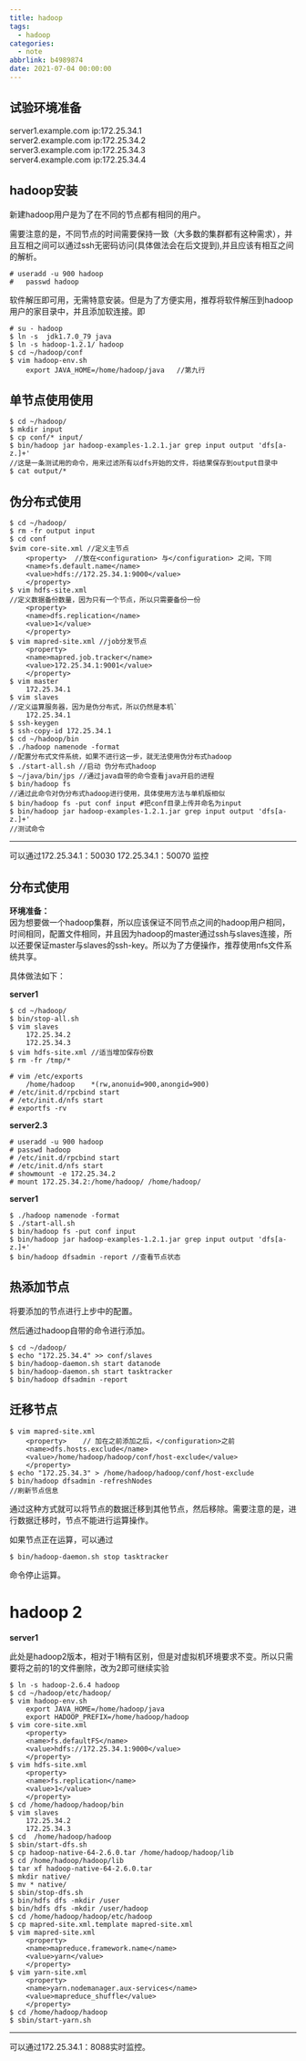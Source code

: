 ```yaml
---
title: hadoop
tags:
  - hadoop
categories:
  - note
abbrlink: b4989874
date: 2021-07-04 00:00:00
---
```



## 试验环境准备

server1.example.com ip:172.25.34.1    
server2.example.com ip:172.25.34.2    
server3.example.com ip:172.25.34.3    
server4.example.com ip:172.25.34.4    

<!--more-->

## hadoop安装

新建hadoop用户是为了在不同的节点都有相同的用户。

需要注意的是，不同节点的时间需要保持一致（大多数的集群都有这种需求），并且互相之间可以通过ssh无密码访问(具体做法会在后文提到),并且应该有相互之间的解析。

    # useradd -u 900 hadoop
    #   passwd hadoop

软件解压即可用，无需特意安装。但是为了方便实用，推荐将软件解压到hadoop用户的家目录中，并且添加软连接。即

    # su - hadoop
    $ ln -s  jdk1.7.0_79 java
    $ ln -s hadoop-1.2.1/ hadoop
    $ cd ~/hadoop/conf
    $ vim hadoop-env.sh
        export JAVA_HOME=/home/hadoop/java   //第九行

##  单节点使用使用



    $ cd ~/hadoop/
    $ mkdir input 
    $ cp conf/* input/
    $ bin/hadoop jar hadoop-examples-1.2.1.jar grep input output 'dfs[a-z.]+'  
    //这是一条测试用的命令，用来过滤所有以dfs开始的文件，将结果保存到output目录中
    $ cat output/*

## 伪分布式使用

    $ cd ~/hadoop/ 
    $ rm -fr output input 
    $ cd conf 
    $vim core-site.xml //定义主节点
        <property>  //放在<configuration> 与</configuration> 之间，下同
        <name>fs.default.name</name>   
        <value>hdfs://172.25.34.1:9000</value>
        </property>
    $ vim hdfs-site.xml 
    //定义数据备份数量，因为只有一个节点，所以只需要备份一份
        <property>
        <name>dfs.replication</name>
        <value>1</value>
        </property>
    $ vim mapred-site.xml //job分发节点
        <property>
        <name>mapred.job.tracker</name>
        <value>172.25.34.1:9001</value>
        </property>
    $ vim master
        172.25.34.1
    $ vim slaves 
    //定义运算服务器，因为是伪分布式，所以仍然是本机`
        172.25.34.1
    $ ssh-keygen
    $ ssh-copy-id 172.25.34.1
    $ cd ~/hadoop/bin
    $ ./hadoop namenode -format 
    //配置分布式文件系统，如果不进行这一步，就无法使用伪分布式hadoop
    $ ./start-all.sh //启动 伪分布式hadoop 
    $ ~/java/bin/jps //通过java自带的命令查看java开启的进程
    $ bin/hadoop fs 
    //通过此命令对伪分布式hadoop进行使用，具体使用方法与单机版相似 
    $ bin/hadoop fs -put conf input #把conf目录上传并命名为input 
    $ bin/hadoop jar hadoop-examples-1.2.1.jar grep input output 'dfs[a-z.]+' 
    //测试命令
***

可以通过172.25.34.1：50030  172.25.34.1：50070 监控

## 分布式使用

**环境准备：**   
因为想要做一个hadoop集群，所以应该保证不同节点之间的hadoop用户相同，时间相同，配置文件相同，并且因为hadoop的master通过ssh与slaves连接，所以还要保证master与slaves的ssh-key。所以为了方便操作，推荐使用nfs文件系统共享。

具体做法如下：

**server1**

    $ cd ~/hadoop/ 
    $ bin/stop-all.sh 
    $ vim slaves 
        172.25.34.2
        172.25.34.3
    $ vim hdfs-site.xml //适当增加保存份数 
    $ rm -fr /tmp/* 

    # vim /etc/exports 
        /home/hadoop	*(rw,anonuid=900,anongid=900)
    # /etc/init.d/rpcbind start 
    # /etc/init.d/nfs start 
    # exportfs -rv

**server2.3**

    # useradd -u 900 hadoop 
    # passwd hadoop 
    # /etc/init.d/rpcbind start 
    # /etc/init.d/nfs start 
    # showmount -e 172.25.34.2
    # mount 172.25.34.2:/home/hadoop/ /home/hadoop/ 

**server1**

    $ ./hadoop namenode -format
    $ ./start-all.sh
    $ bin/hadoop fs -put conf input
    $ bin/hadoop jar hadoop-examples-1.2.1.jar grep input output 'dfs[a-z.]+'
    $ bin/hadoop dfsadmin -report //查看节点状态

## 热添加节点

将要添加的节点进行上步中的配置。

然后通过hadoop自带的命令进行添加。

    $ cd ~/dadoop/
    $ echo "172.25.34.4" >> conf/slaves
    $ bin/hadoop-daemon.sh start datanode
    $ bin/hadoop-daemon.sh start tasktracker
    $ bin/hadoop dfsadmin -report

## 迁移节点

    $ vim mapred-site.xml
        <property>    // 加在之前添加之后，</configuration>之前
        <name>dfs.hosts.exclude</name>
        <value>/home/hadoop/hadoop/conf/host-exclude</value>
        </property>
    $ echo "172.25.34.3" > /home/hadoop/hadoop/conf/host-exclude
    $ bin/hadoop dfsadmin -refreshNodes 
    //刷新节点信息

通过这种方式就可以将节点的数据迁移到其他节点，然后移除。需要注意的是，进行数据迁移时，节点不能进行运算操作。

如果节点正在运算，可以通过

    $ bin/hadoop-daemon.sh stop tasktracker

命令停止运算。



# hadoop 2

**server1**

此处是hadoop2版本，相对于1稍有区别，但是对虚拟机环境要求不变。所以只需要将之前的1的文件删除，改为2即可继续实验

    $ ln -s hadoop-2.6.4 hadoop
    $ cd ~/hadoop/etc/hadoop/
    $ vim hadoop-env.sh
        export JAVA_HOME=/home/hadoop/java
        export HADOOP_PREFIX=/home/hadoop/hadoop
    $ vim core-site.xml 
        <property>
        <name>fs.defaultFS</name>
        <value>hdfs://172.25.34.1:9000</value>
        </property>
    $ vim hdfs-site.xml
        <property>
        <name>fs.replication</name>
        <value>1</value>
        </property>
    $ cd /home/hadoop/hadoop/bin
    $ vim slaves
        172.25.34.2
        172.25.34.3
    $ cd  /home/hadoop/hadoop
    $ sbin/start-dfs.sh
    $ cp hadoop-native-64-2.6.0.tar /home/hadoop/hadoop/lib 
    $ cd /home/hadoop/hadoop/lib 
    $ tar xf hadoop-native-64-2.6.0.tar 
    $ mkdir native/ 
    $ mv * native/ 
    $ sbin/stop-dfs.sh  
    $ bin/hdfs dfs -mkdir /user 
    $ bin/hdfs dfs -mkdir /user/hadoop
    $ cd /home/hadoop/hadoop/etc/hadoop
    $ cp mapred-site.xml.template mapred-site.xml
    $ vim mapred-site.xml
        <property>
        <name>mapreduce.framework.name</name>
        <value>yarn</value>
        </property>
    $ vim yarn-site.xml 
        <property>
        <name>yarn.nodemanager.aux-services</name>
        <value>mapreduce_shuffle</value>
        </property>
    $ cd /home/hadoop/hadoop
    $ sbin/start-yarn.sh 
***
可以通过172.25.34.1：8088实时监控。
